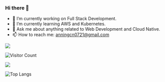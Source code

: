 ### Hi there 👋

<!--
**Annedrew/Annedrew** is a ✨ _special_ ✨ repository because its `README.md` (this file) appears on your GitHub profile.
-->


- 🔭 I’m currently working on Full Stack Development.
- 🌱 I’m currently learning AWS and Kubernetes.
- 💬 Ask me about anything related to Web Development and Cloud Native.
- 📫 How to reach me: anningcn0721@gmail.com

![](https://github-readme-stats.vercel.app/api?username=Annedrew&show_icons=true&theme=shadow_blue)

![Visitor Count](https://profile-counter.glitch.me/Annedrew/count.svg)

![](https://github-readme-activity-graph.cyclic.app/graph?username=Annedrew&theme=shadow_blue)

![Top Langs](https://github-readme-stats.vercel.app/api/top-langs/?username=Annedrew&layout=compact&theme=shadow_blue)
